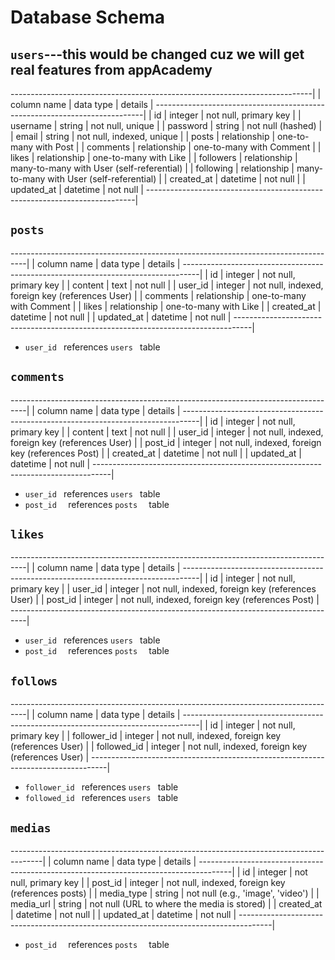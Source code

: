 
# **Database Schema**
## `users`---this would be changed cuz we will get real features from appAcademy

---------------------------------------------------------------------------|
| column name   | data type    | details                                   |
---------------------------------------------------------------------------|
| id            | integer      | not null, primary key                     |
| username      | string       | not null, unique                          |
| password      | string       | not null (hashed)                         |
| email         | string       | not null, indexed, unique                 |
| posts         | relationship | one-to-many with Post                     |
| comments      | relationship | one-to-many with Comment                  |
| likes         | relationship | one-to-many with Like                     |
| followers     | relationship | many-to-many with User (self-referential) |
| following     | relationship | many-to-many with User (self-referential) |
| created_at    | datetime     | not null                                  |
| updated_at    | datetime     | not null                                  |
---------------------------------------------------------------------------|

## `posts`
----------------------------------------------------------------------------------|
| column name   | data type    | details                                          |
----------------------------------------------------------------------------------|
| id            | integer      | not null, primary key                            |
| content       | text         | not null                                         |
| user_id       | integer      | not null, indexed, foreign key (references User) |
| comments      | relationship | one-to-many with Comment                         |
| likes         | relationship | one-to-many with Like                            |
| created_at    | datetime     | not null                                         |
| updated_at    | datetime     | not null                                         |
----------------------------------------------------------------------------------|
* `user_id ` references `users ` table

## `comments`
----------------------------------------------------------------------------------|
| column name   | data type    | details                                          |
----------------------------------------------------------------------------------|
| id            | integer      | not null, primary key                            |
| content       | text         | not null                                         |
| user_id       | integer      | not null, indexed, foreign key (references User) |
| post_id       | integer      | not null, indexed, foreign key (references Post) |
| created_at    | datetime     | not null                                         |
| updated_at    | datetime     | not null                                         |
----------------------------------------------------------------------------------|
* `user_id ` references `users ` table
* `post_id  ` references `posts  ` table

## `likes`
----------------------------------------------------------------------------------|
| column name   | data type    | details                                          |
----------------------------------------------------------------------------------|
| id            | integer      | not null, primary key                            |
| user_id       | integer      | not null, indexed, foreign key (references User) |
| post_id       | integer      | not null, indexed, foreign key (references Post) |
----------------------------------------------------------------------------------|
* `user_id ` references `users ` table
* `post_id  ` references `posts  ` table


## `follows`
----------------------------------------------------------------------------------|
| column name   | data type    | details                                          |
----------------------------------------------------------------------------------|
| id            | integer      | not null, primary key                            |
| follower_id   | integer      | not null, indexed, foreign key (references User) |
| followed_id   | integer      | not null, indexed, foreign key (references User) |
----------------------------------------------------------------------------------|
* `follower_id ` references `users ` table
* `followed_id ` references `users ` table


## `medias`

--------------------------------------------------------------------------------------|
| column name | data type | details                                                   |
--------------------------------------------------------------------------------------|
| id          | integer   | not null, primary key                                     |
| post_id     | integer   | not null, indexed, foreign key (references posts)         |
| media_type  | string    | not null (e.g., 'image', 'video')                         |
| media_url   | string    | not null (URL to where the media is stored)               |
| created_at  | datetime  | not null                                                  |
| updated_at  | datetime  | not null                                                  |
--------------------------------------------------------------------------------------|

* `post_id  ` references `posts  ` table
